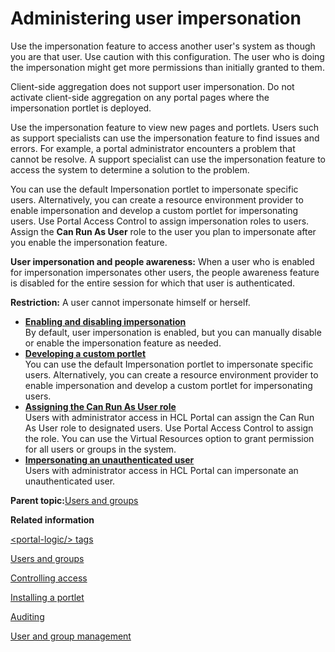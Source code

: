 # Administering user impersonation

Use the impersonation feature to access another user's system as though you are that user. Use caution with this configuration. The user who is doing the impersonation might get more permissions than initially granted to them.

Client-side aggregation does not support user impersonation. Do not activate client-side aggregation on any portal pages where the impersonation portlet is deployed.

Use the impersonation feature to view new pages and portlets. Users such as support specialists can use the impersonation feature to find issues and errors. For example, a portal administrator encounters a problem that cannot be resolve. A support specialist can use the impersonation feature to access the system to determine a solution to the problem.

You can use the default Impersonation portlet to impersonate specific users. Alternatively, you can create a resource environment provider to enable impersonation and develop a custom portlet for impersonating users. Use Portal Access Control to assign impersonation roles to users. Assign the **Can Run As User** role to the user you plan to impersonate after you enable the impersonation feature.

**User impersonation and people awareness:** When a user who is enabled for impersonation impersonates other users, the people awareness feature is disabled for the entire session for which that user is authenticated.

**Restriction:** A user cannot impersonate himself or herself.

-   **[Enabling and disabling impersonation](../admin-system/impers_enable_disable.md)**  
By default, user impersonation is enabled, but you can manually disable or enable the impersonation feature as needed.
-   **[Developing a custom portlet](../admin-system/impers_dev_custom_portlet.md)**  
You can use the default Impersonation portlet to impersonate specific users. Alternatively, you can create a resource environment provider to enable impersonation and develop a custom portlet for impersonating users.
-   **[Assigning the Can Run As User role](../admin-system/impers_user_canrunas.md)**  
Users with administrator access in HCL Portal can assign the Can Run As User role to designated users. Use Portal Access Control to assign the role. You can use the Virtual Resources option to grant permission for all users or groups in the system.
-   **[Impersonating an unauthenticated user](../admin-system/impers_user_unauth.md)**  
Users with administrator access in HCL Portal can impersonate an unauthenticated user.

**Parent topic:**[Users and groups](../admin-system/adusrgrp.md)

**Related information**  


[<portal-logic/\> tags](../dev-portlet/dgn_ptllogic.md)

[Users and groups](../admin-system/adusrgrp.md)

[Controlling access](../admin-system/control_access.md)

[Installing a portlet](../admin-system/adctinsp.md)

[Auditing](../admin-system/sec_audit.md)

[User and group management](../dev/wpspuma.md)

